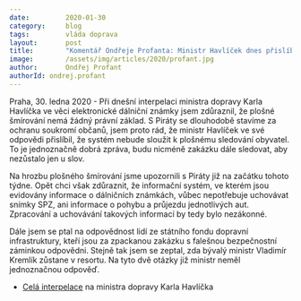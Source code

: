 ```yaml
---
date:         2020-01-30
category:     blog
tags:         vláda doprava
layout:       post
title:        "Komentář Ondřeje Profanta: Ministr Havlíček dnes přislíbil, že plošné šmírování kvůli dálničním známkám nebude"
image:        /assets/img/articles/2020/profant.jpg
author:       Ondřej Profant
authorId: ondrej.profant
---
```



Praha, 30. ledna 2020 - Při dnešní interpelaci ministra dopravy Karla Havlíčka ve věci elektronické dálniční známky jsem zdůraznil, že plošné šmírování nemá žádný právní základ. S Piráty se dlouhodobě stavíme za ochranu soukromí občanů, jsem proto rád, že ministr Havlíček ve své odpovědi přislíbil, že systém nebude sloužit k plošnému sledování obyvatel. To je jednoznačně dobrá zpráva, budu nicméně zakázku dále sledovat, aby nezůstalo jen u slov. 

 

Na hrozbu plošného šmírování jsme upozornili s Piráty již na začátku tohoto týdne. Opět chci však zdůraznit, že informační systém, ve kterém jsou evidovány informace o dálničních známkách, vůbec nepotřebuje uchovávat snímky SPZ, ani informace o pohybu a průjezdu jednotlivých aut. Zpracování a uchovávání takových informací by tedy bylo nezákonné.

 

Dále jsem se ptal na odpovědnost lidí ze státního fondu dopravní infrastruktury, kteří jsou za zpackanou zakázku s falešnou bezpečnostní záminkou odpovědni. Stejně tak jsem se zeptal, zda bývalý ministr Vladimír Kremlík zůstane v resortu. Na tyto dvě otázky již ministr neměl jednoznačnou odpověď.

 

* [Celá interpelace](https://youtu.be/skXC5tS0gMM) na ministra dopravy Karla Havlíčka
